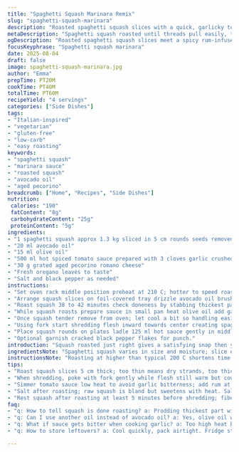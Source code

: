 ```yaml
---
title: "Spaghetti Squash Marinara Remix"
slug: "spaghetti-squash-marinara"
description: "Roasted spaghetti squash slices with a quick, garlicky tomato sauce, topped with aged pecorino and fresh oregano. Slightly altered timings, a hint of chili flakes for heat, and replaced basil with oregano. Olive oil swapped partly for avocado oil to boost smoke point and flavor complexity. A touch of rum added in sauce for depth. Cook till squash threads pull easily and sauce bubbles aggressively. A sturdy vegetarian starter or side to grilled meats. No nuts, gluten or eggs here. Rustic, hearty, satisfying with crispy edges and rich sauce melding."
metaDescription: "Spaghetti squash roasted until threads pull easily, topped with garlicky tomato sauce, pecorino, oregano. Chili flakes and rum add depth; avocado oil boosts roast quality."
ogDescription: "Roasted spaghetti squash slices meet a spicy rum-infused tomato sauce, pecorino, oregano. Crispy edges, tender strands, no mush. Vegetarian-friendly, rustic Italian-inspired flavors."
focusKeyphrase: "Spaghetti squash marinara"
date: 2025-08-04
draft: false
image: spaghetti-squash-marinara.jpg
author: "Emma"
prepTime: PT20M
cookTime: PT40M
totalTime: PT60M
recipeYield: "4 servings"
categories: ["Side Dishes"]
tags:
- "Italian-inspired"
- "vegetarian"
- "gluten-free"
- "low-carb"
- "easy roasting"
keywords:
- "spaghetti squash"
- "marinara sauce"
- "roasted squash"
- "avocado oil"
- "aged pecorino"
breadcrumb: ["Home", "Recipes", "Side Dishes"]
nutrition: 
 calories: "190"
 fatContent: "8g"
 carbohydrateContent: "25g"
 proteinContent: "5g"
ingredients:
- "1 spaghetti squash approx 1.3 kg sliced in 5 cm rounds seeds removed"
- "20 ml avocado oil"
- "15 ml olive oil"
- "500 ml hot spiced tomato sauce prepared with 3 cloves garlic crushed 1 tsp chili flakes 30 ml dark rum"
- "30 g grated aged pecorino romano cheese"
- "Fresh oregano leaves to taste"
- "Salt and black pepper as needed"
instructions:
- "Set oven rack middle position preheat at 210 C; hotter to speed roasting, watch edges."
- "Arrange squash slices on foil-covered tray drizzle avocado oil brush evenly salt pepper generous. Avoid pooling oil helps crisp edges."
- "Roast squash 38 to 42 minutes check doneness by stabbing thickest part fork or gently pulling strands from center. They should bend easily without mush."
- "While squash roasts prepare sauce in small pan heat olive oil add garlic and chili flakes stir 2 mins until fragrant not brown pour in warm tomato sauce add rum simmer low. Sauce should sing with bubbles reduce slightly thick."
- "Once squash tender remove from oven; let cool a bit so handling easier."
- "Using fork start shredding flesh inward towards center creating spaghetti strands leave some intact edges for texture variation. Don’t over shred or squash falls apart."
- "Place squash rounds on plates ladle 125 ml hot sauce gently in middle. Sprinkle pecorino and scatter oregano leaves generously. Serve immediately."
- "Optional garnish cracked black pepper flakes for punch."
introduction: "Squash roasted just right gives a satisfying snap then yielding tender strands almost like pasta—skip the boiling, no sogginess. I’ve learned to crank oven temp a bit, gets that slight caramelization on edges, adds nuttiness. Using avocado oil adds subtle buttery complexity plus better heat tolerance than pure olive oil. Swapping traditional parmesan for pecorino sharpens flavor cuts through sweet acidity without overpowering. The twist—throwing in chili flakes with garlic and splash of dark rum in sauce, it wakes up sauce with unexpected warmth and depth. Oregano replaces basil here; sturdier leaf won’t wilt fast and adds rustic herbaceous notes. Timing is flexible but tactile feel is everything for squash done perfectly. You want tender fibrous threads that pull easily, not mush or cracker dry. Toss this with grilled meats or keep fully vegetarian with crusty bread."
ingredientsNote: "Spaghetti squash varies in size and moisture; slice even rounds about 5 cm thick for even cooking. If smaller squash, adjust roasting time down. Avocado oil helps prevent burning while still giving nice flavor; olive oil alone can smoke at higher temps. Pecorino can be swapped with sharp aged grana padano or strong manchego, adding distinct character. Tomato sauce homemade or even good quality store-bought works fine; just punch it up with fresh garlic, chili flakes, and dark rum—don’t skip rum it’s subtle magic. You can replace oregano with thyme or marjoram if preferred. Fresh herbs vital here; dried won’t give same freshness or flavor pop after roasting. Salt and pepper adjusted to taste after roasting, as squash sweetens. If seeds remain, remove fully, they can add bitterness. Paper foil on tray speeds cleanup, also prevents sticking."
instructionsNote: "Roasting at higher than typical 200 C shortens time and promotes caramelization. Keep an eye towards end; edges will darken slightly but not burn — precise timing hits tender strands in center but crisp just under skin. Using fork fork to scrape strands outwards towards center is classic; do this while squash still warm but manageable, fibers separate best without crumbling. Sauce needs to simmer until fragrant and slightly thickened; use medium-low to low heat to avoid burning garlic. Adding rum at end of simmer rounds out acidity and bright tomato flavor. Assembly must be quick once squash ready; sauce cools fast otherwise. Sprinkle cheese while sauce still hot so it melts partially melting into threads blends flavors right at table. Basil is traditional but here oregano stands up to heat and roasting aroma. For cleanup, soak tray right after using foil cover to prevent hardened spots. You’ll find best doneness by piercing with fork; it should meet little resistance but not collapse instantly. If overcooked, strands fall apart too mushy; undercooked are brittle and stringy."
tips:
- "Roast squash slices 5 cm thick; too thin means dry strands, too thick slows cooking and keeps fibers tough. Watch edges darken but don’t burn. Use avocado oil because olive oil alone smokes at 210 C; switch ratios if needed based on oil availability."
- "When shredding, poke with fork gently while flesh still warm but cool enough to handle. Start at skin edge pulling inward, leave some strands intact for texture variance, prevents mushy mash. Don’t shred cold squash, fibers toughen and resist pulling apart cleanly."
- "Simmer tomato sauce low heat to avoid garlic bitterness; add rum at end for brightness boosting acidity and mouthfeel. Chili flakes wake sauce subtly but don’t overpower; adjust to taste or leave out for milder. Rum substitution possible with brandy or omit if needed."
- "Salt after roasting; raw squash is bland but sweetens with heat. Salt too early draws moisture out and can sog edges. Fresh oregano works best. Dried herbs lose punch and won’t stand heat well. Swap oregano with thyme or marjoram but aroma changes significantly."
- "Rest squash after roasting at least 5 minutes before shredding; fibers relax. Clean up’s easier using foil under tray; soak immediately as sauce and oil residue harden fast. If squash too wet, roast longer or drain strands on paper towel for better sauce adhesion."
faq:
- "q: How to tell squash is done roasting? a: Prodding thickest part with fork; should pierce resistance but flesh not collapsing. Edges lightly caramelized, crisp. Squash fibers separate when shredded. If tough, roast longer. If falling apart, overcooked."
- "q: Can I use another oil instead of avocado oil? a: Yes, olive oil works but lowers smoke point, watch temp. Light vegetable oils ok but alter flavor. Butter avoided due to burn risk. Mix olive and avocado oil to balance heat tolerance with taste."
- "q: What if sauce gets bitter when cooking garlic? a: Too high heat burns it fast. Lower temp, stir frequently. Add garlic after oil warmed but not smoking. Add chili flakes after garlic softens. If bitter, add a pinch sugar or extra rum to balance acidity."
- "q: How to store leftovers? a: Cool quickly, pack airtight. Fridge storage 3-4 days typical. Reheat gently to avoid drying strands. Sauce can freeze separately. Squash strands freeze okay but texture changes; better fresh or no longer than a week refrigerated."

---
```

